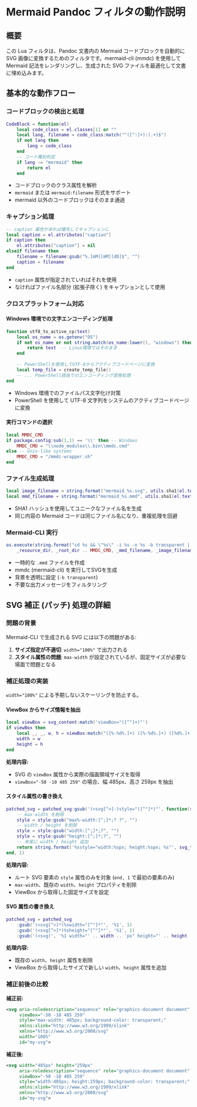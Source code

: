 # Mermaid Pandoc フィルタの動作説明

## 概要

この Lua フィルタは、Pandoc 文書内の Mermaid コードブロックを自動的に SVG 画像に変換するためのフィルタです。mermaid-cli (mmdc) を使用して Mermaid 記法をレンダリングし、生成された SVG ファイルを最適化して文書に埋め込みます。

## 基本的な動作フロー

### コードブロックの検出と処理

```lua
CodeBlock = function(el) 
    local code_class = el.classes[1] or ""
    local lang, filename = code_class:match("^([^:]+):(.+)$")
    if not lang then
        lang = code_class
    end
    -- コード種別判定
    if lang ~= "mermaid" then
        return el
    end
```

- コードブロックのクラス属性を解析
- `mermaid` または `mermaid:filename` 形式をサポート
- mermaid 以外のコードブロックはそのまま通過

### キャプション処理

```lua
-- caption 属性があれば優先してキャプションに
local caption = el.attributes["caption"]
if caption then
    el.attributes["caption"] = nil
elseif filename then
    filename = filename:gsub("%.[mM][mM][dD]$", "")
    caption = filename
end
```

- `caption` 属性が指定されていればそれを使用
- なければファイル名部分 (拡張子除く) をキャプションとして使用

### クロスプラットフォーム対応

#### Windows 環境での文字エンコーディング処理

```lua
function utf8_to_active_cp(text)
    local os_name = os.getenv("OS")
    if not os_name or not string.match(os_name:lower(), "windows") then
        return text  -- Linux環境ではそのまま
    end
    
    -- PowerShellを使用してUTF-8からアクティブコードページに変換
    local temp_file = create_temp_file()
    -- ... PowerShell経由でのエンコーディング変換処理
end
```

- Windows 環境でのファイルパス文字化け対策
- PowerShell を使用して UTF-8 文字列をシステムのアクティブコードページに変換

#### 実行コマンドの選択

```lua
local MMDC_CMD
if package.config:sub(1,1) == '\\' then -- Windows
    MMDC_CMD = "\\node_modules\\.bin\\mmdc.cmd"
else -- Unix-like systems
    MMDC_CMD = "/mmdc-wrapper.sh"
end
```

### ファイル生成処理

```lua
local image_filename = string.format("mermaid_%s.svg", utils.sha1(el.text))
local mmd_filename = string.format("mermaid_%s.mmd", utils.sha1(el.text))
```

- SHA1 ハッシュを使用してユニークなファイル名を生成
- 同じ内容の Mermaid コードは同じファイル名になり、重複処理を回避

### Mermaid-CLI 実行

```lua
os.execute(string.format("cd %s && \"%s\" -i %s -o %s -b transparent | grep -v -E \"Generating|deprecated|Store is a function\"", 
    _resource_dir, _root_dir .. MMDC_CMD, _mmd_filename, _image_filename))
```

- 一時的な `.mmd` ファイルを作成
- mmdc (mermaid-cli) を実行してSVGを生成
- 背景を透明に設定 (`-b transparent`)
- 不要な出力メッセージをフィルタリング

## SVG 補正 (パッチ) 処理の詳細

### 問題の背景

Mermaid-CLI で生成される SVG には以下の問題がある:

1. **サイズ指定が不適切**: `width="100%"` で出力される
2. **スタイル属性の問題**: `max-width` が設定されているが、固定サイズが必要な場面で問題となる

### 補正処理の実装

`width="100%"` による予期しないスケーリングを防止する。

#### ViewBox からサイズ情報を抽出

```lua
local viewBox = svg_content:match('viewBox="([^"]+)"')
if viewBox then
    local _, _, w, h = viewBox:match("([%-%d%.]+) ([%-%d%.]+) ([%d%.]+) ([%d%.]+)")
    width = w
    height = h
end
```

**処理内容:**

- SVG の `viewBox` 属性から実際の描画領域サイズを取得
- `viewBox="-50 -10 485 259"` の場合、幅 485px、高さ 259px を抽出

#### スタイル属性の書き換え

```lua
patched_svg = patched_svg:gsub('(<svg[^>]-)style="([^"]*)"', function(svg_tag, style)
    -- max-width を削除
    style = style:gsub("max%-width:[^;]*;? ?", "")
    -- width / height を削除
    style = style:gsub("width:[^;]*;?", "")
    style = style:gsub("height:[^;]*;?", "")
    -- 末尾に width / height 追加
    return string.format('%sstyle="width:%spx; height:%spx; %s"', svg_tag, width, height, style)
end, 1)
```

**処理内容:**

- ルート SVG 要素の `style` 属性のみを対象 (`end, 1` で最初の要素のみ)
- `max-width`、既存の `width`、`height` プロパティを削除
- ViewBox から取得した固定サイズを設定

#### SVG 属性の書き換え

```lua
patched_svg = patched_svg
    :gsub('(<svg[^>]*)%swidth="[^"]*"', '%1', 1)
    :gsub('(<svg[^>]*)%sheight="[^"]*"', '%1', 1)
    :gsub('(<svg)', '%1 width="' .. width .. 'px" height="' .. height .. 'px"', 1)
```

**処理内容:**

- 既存の `width`、`height` 属性を削除
- ViewBox から取得したサイズで新しい `width`、`height` 属性を追加

### 補正前後の比較

**補正前:**

```xml
<svg aria-roledescription="sequence" role="graphics-document document" 
     viewBox="-50 -10 485 259" 
     style="max-width: 485px; background-color: transparent;" 
     xmlns:xlink="http://www.w3.org/1999/xlink" 
     xmlns="http://www.w3.org/2000/svg" 
     width="100%" 
     id="my-svg">
```

**補正後:**

```xml
<svg width="485px" height="259px" 
     aria-roledescription="sequence" role="graphics-document document" 
     viewBox="-50 -10 485 259" 
     style="width:485px; height:259px; background-color: transparent;" 
     xmlns:xlink="http://www.w3.org/1999/xlink" 
     xmlns="http://www.w3.org/2000/svg" 
     id="my-svg">
```
